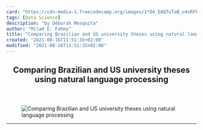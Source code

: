 ```yaml
---
card: "https://cdn-media-1.freecodecamp.org/images/1*D4_EAQTuToB_u4nRFRQ_9A.png"
tags: [Data Science]
description: "by Déborah Mesquita"
author: "Milad E. Fahmy"
title: "Comparing Brazilian and US university theses using natural language processing"
created: "2021-08-16T11:51:35+02:00"
modified: "2021-08-16T11:51:35+02:00"
---
```

<div class="site-wrapper">
<main id="site-main" class="site-main outer">
<div class="inner">
<article class="post-full post tag-data-science tag-artificial-intelligence tag-machine-learning tag-academia tag-technology ">
<header class="post-full-header">
<h1 class="post-full-title">Comparing Brazilian and US university theses using natural language processing</h1>
</header>
<figure class="post-full-image">
<picture>
<source media="(max-width: 700px)" sizes="1px" srcset="data:image/gif;base64,R0lGODlhAQABAIAAAAAAAP///yH5BAEAAAAALAAAAAABAAEAAAIBRAA7 1w">
<source media="(min-width: 701px)" sizes="(max-width: 800px) 400px,
(max-width: 1170px) 700px,
1400px" srcset="https://cdn-media-1.freecodecamp.org/images/1*D4_EAQTuToB_u4nRFRQ_9A.png 300w,
https://cdn-media-1.freecodecamp.org/images/1*D4_EAQTuToB_u4nRFRQ_9A.png 600w,
https://cdn-media-1.freecodecamp.org/images/1*D4_EAQTuToB_u4nRFRQ_9A.png 1000w,
https://cdn-media-1.freecodecamp.org/images/1*D4_EAQTuToB_u4nRFRQ_9A.png 2000w">
<img onerror="this.style.display='none'" src="https://cdn-media-1.freecodecamp.org/images/1*D4_EAQTuToB_u4nRFRQ_9A.png" alt="Comparing Brazilian and US university theses using natural language processing">
</picture>
</figure>
<section class="post-full-content">
<div class="post-content medium-migrated-article">
</div>
<hr>
</section>
</article>
</div>
</main>
</div>
<!-- Google Tag Manager (noscript) -->
<!-- End Google Tag Manager (noscript) -->
